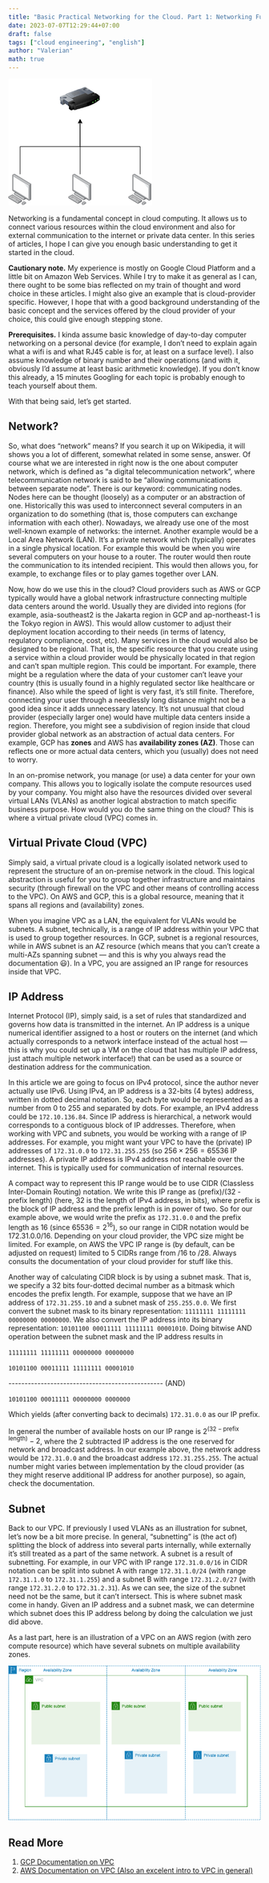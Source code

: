 ```yaml
---
title: "Basic Practical Networking for the Cloud. Part 1: Networking Fundamentals and VPC"
date: 2023-07-07T12:29:44+07:00
draft: false
tags: ["cloud engineering", "english"]
author: "Valerian"
math: true
---
```

![](/img/network.png)

Networking is a fundamental concept in cloud computing. It allows us to connect various resources within the cloud environment and also for external communication to the internet or private data center. In this series of articles, I hope I can give you enough basic understanding to get it started in the cloud.

<!--more-->

**Cautionary note.** My experience is mostly on Google Cloud Platform and a little bit on Amazon Web Services. While I try to make it as general as I can, there ought to be some bias reflected on my train of thought and word choice in these articles. I might also give an example that is cloud-provider specific. However, I hope that with a good background understanding of the basic concept and the services offered by the cloud provider of your choice, this could give enough stepping stone.

**Prerequisites.** I kinda assume basic knowledge of day-to-day computer networking on a personal device (for example, I don’t need to explain again what a wifi is and what RJ45 cable is for, at least on a surface level). I also assume knowledge of binary number and their operations (and with it, obviously I’d assume at least basic arithmetic knowledge). If you don’t know this already, a 15 minutes Googling for each topic is probably enough to teach yourself about them.

With that being said, let’s get started.

## Network?

So, what does “network” means? If you search it up on Wikipedia, it will shows you a lot of different, somewhat related in some sense, answer. Of course what we are interested in right now is the one about computer network, which is defined as “a digital telecommunication network”, where telecommunication network is said to be “allowing communications between separate node”. There is our keyword: communicating nodes. Nodes here can be thought (loosely) as a computer or an abstraction of one. Historically this was used to interconnect several computers in an organization to do something (that is, those computers can exchange information with each other). Nowadays, we already use one of the most well-known example of networks: the internet. Another example would be a Local Area Network (LAN). It’s a private network which (typically) operates in a single physical location. For example this would be when you wire several computers on your house to a router. The router would then route the communication to its intended recipient. This would then allows you, for example, to exchange files or to play games together over LAN.

Now, how do we use this in the cloud? Cloud providers such as AWS or GCP typically would have a global network infrastructure connecting multiple data centers around the world. Usually they are divided into regions (for example, asia-southeast2 is the Jakarta region in GCP and ap-northeast-1 is the Tokyo region in AWS). This would allow customer to adjust their deployment location according to their needs (in terms of latency, regulatory compliance, cost, etc). Many services in the cloud would also be designed to be regional. That is, the specific resource that you create using a service within a cloud provider would be physically located in that region and can’t span multiple region. This could be important. For example, there might be a regulation where the data of your customer can’t leave your country (this is usually found in a highly regulated sector like healthcare or finance). Also while the speed of light is very fast, it’s still finite. Therefore, connecting your user through a needlessly long distance might not be a good idea since it adds unnecessary latency. It’s not unusual that cloud provider (especially larger one) would have multiple data centers inside a region. Therefore, you might see a subdivision of region inside that cloud provider global network as an abstraction of actual data centers. For example, GCP has **zones** and AWS has **availability zones (AZ)**. Those can reflects one or more actual data centers, which you (usually) does not need to worry. 

In an on-promise network, you manage (or use) a data center for your own company. This allows you to logically isolate the compute resources used by your company. You might also have the resources divided over several virtual LANs (VLANs) as another logical abstraction to match specific business purpose. How would you do the same thing on the cloud? This is where a virtual private cloud (VPC) comes in.

## Virtual Private Cloud (VPC)

Simply said, a virtual private cloud is a logically isolated network used to represent the structure of an on-premise network in the cloud. This logical abstraction is useful for you to group together infrastructure and maintains security (through firewall on the VPC and other means of controlling access to the VPC). On AWS and GCP, this is a global resource, meaning that it spans all regions and (availability) zones.

When you imagine VPC as a LAN, the equivalent for VLANs would be subnets. A subnet, technically, is a range of IP address within your VPC that is used to group together resources. In GCP, subnet is a regional resources, while in AWS subnet is an AZ resource (which means that you can’t create a multi-AZs spanning subnet — and this is why you always read the documentation 😃). In a VPC, you are assigned an IP range for resources inside that VPC.

## IP Address

Internet Protocol (IP), simply said, is a set of rules that standardized and governs how data is transmitted in the internet. An IP address is a unique numerical identifier assigned to a host or routers on the internet (and which actually corresponds to a network interface instead of the actual host — this is why you could set up a VM on the cloud that has multiple IP address, just attach multiple network interface!) that can be used as a source or destination address for the communication.

In this article we are going to focus on IPv4 protocol, since the author never actually use IPv6. Using IPv4, an IP address is a 32-bits (4 bytes) address, written in dotted decimal notation. So, each byte would be represented as a number from 0 to 255 and separated by dots. For example, an IPv4 address could be `172.10.136.84`. Since IP address is hierarchical, a network would corresponds to a contiguous block of IP addresses. Therefore, when working with VPC and subnets, you would be working with a range of IP addresses. For example, you might want your VPC to have the (private) IP addresses of `172.31.0.0` to `172.31.255.255` (so $256 \times 256 = 65536$ IP addresses). A private IP address is IPv4 address not reachable over the internet. This is typically used for communication of internal resources.

A compact way to represent this IP range would be to use CIDR (Classless Inter-Domain Routing) notation. We write this IP range as (prefix)/(32 - prefix length) (here, 32 is the length of IPv4 address, in bits), where prefix is the block of IP address and the prefix length is in power of two. So for our example above, we would write the prefix as `172.31.0.0` and the prefix length as 16 (since $65536 = 2^{16}$), so our range in CIDR notation would be 172.31.0.0/16. Depending on your cloud provider, the VPC size might be limited. For example, on AWS the VPC IP range is (by default, can be adjusted on request) limited to 5 CIDRs range from /16 to /28. Always consults the documentation of your cloud provider for stuff like this. 

Another way of calculating CIDR block is by using a subnet mask. That is, we specify a 32 bits four-dotted decimal number as a bitmask which encodes the prefix length. For example, suppose that we have an IP address of `172.31.255.10` and a subnet mask of `255.255.0.0`. We first convert the subnet mask to its binary representation: `11111111 11111111 00000000 00000000`. We also convert the IP address into its binary representation: `10101100 00011111 11111111 00001010`. Doing bitwise AND operation between the subnet mask and the IP address results in

`11111111 11111111 00000000 00000000`

`10101100 00011111 11111111 00001010`

------------------------------------------------ (AND)

`10101100 00011111 00000000 0000000`

Which yields (after converting back to decimals) `172.31.0.0` as our IP prefix.

In general the number of available hosts on our IP range is $2^{(32-\text{prefix length})} - 2$, where the 2 subtracted IP address is the one reserved for network and broadcast address. In our example above, the network address would be `172.31.0.0` and the broadcast address `172.31.255.255`. The actual number might varies between implementation by the cloud provider (as they might reserve additional IP address for another purpose), so again, check the documentation.

## Subnet

Back to our VPC. If previously I used VLANs as an illustration for subnet, let’s now be a bit more precise. In general, “subnetting” is (the act of) splitting the block of address into several parts internally, while externally it’s still treated as a part of the same network. A subnet is a result of subnetting. For example, in our VPC with IP range `172.31.0.0/16` in CIDR notation can be split into subnet A with range `172.31.1.0/24` (with range `172.31.1.0` to `172.31.1.255`) and a subnet B with range `172.31.2.0/27` (with range `172.31.2.0` to `172.31.2.31`). As we can see, the size of the subnet need not be the same, but it can’t intersect. This is where subnet mask come in handy. Given an IP address and a subnet mask, we can determine which subnet does this IP address belong by doing the calculation we just did above.

As a last part, here is an illustration of a VPC on an AWS region (with zero compute resource) which have several subnets on multiple availability zones.

![](/img/AWS_VPC_subnet.png)

## Read More

1. [GCP Documentation on VPC](https://cloud.google.com/vpc/docs/vpc)
2. [AWS Documentation on VPC (Also an excelent intro to VPC in general)](https://docs.aws.amazon.com/vpc/latest/userguide/what-is-amazon-vpc.html)